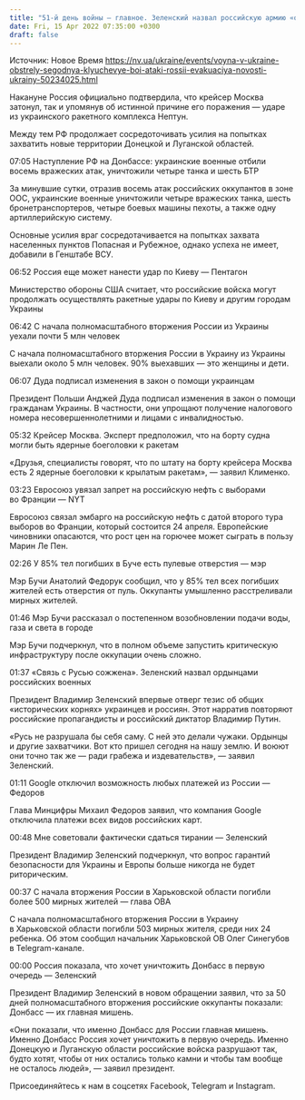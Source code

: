 ```yaml
---
title: "51-й день войны — главное. Зеленский назвал российскую армию «ордынцами», ВСУ отразили восемь атак на Донбассе, РФ признала затопление крейсера"
date: Fri, 15 Apr 2022 07:35:00 +0300
draft: false
---
```

Источник: Новое Время https://nv.ua/ukraine/events/voyna-v-ukraine-obstrely-segodnya-klyuchevye-boi-ataki-rossii-evakuaciya-novosti-ukrainy-50234025.html


Накануне Россия официально подтвердила, что крейсер Москва затонул, так и упомянув об истинной причине его поражения — ударе из украинского ракетного комплекса Нептун.

Между тем РФ продолжает сосредоточивать усилия на попытках захватить новые территории Донецкой и Луганской областей.

 07:05 Наступление РФ на Донбассе: украинские военные отбили восемь вражеских атак, уничтожили четыре танка и шесть БТР

 За минувшие сутки, отразив восемь атак российских оккупантов в зоне ООС, украинские военные уничтожили четыре вражеских танка, шесть бронетранспортеров, четыре боевых машины пехоты, а также одну артиллерийскую систему.

 Основные усилия враг сосредотачивается на попытках захвата населенных пунктов Попасная и Рубежное, однако успеха не имеет, добавили в Генштабе ВСУ.

 06:52 Россия еще может нанести удар по Киеву — Пентагон

 Министерство обороны США считает, что российские войска могут продолжать осуществлять ракетные удары по Киеву и другим городам Украины

 06:42 С начала полномасштабного вторжения России из Украины уехали почти 5 млн человек

 С начала полномасштабного вторжения России в Украину из Украины выехали около 5 млн человек. 90% выехавших — это женщины и дети.

 06:07 Дуда подписал изменения в закон о помощи украинцам

 Президент Польши Анджей Дуда подписал изменения в закон о помощи гражданам Украины. В частности, они упрощают получение налогового номера несовершеннолетними и лицами с инвалидностью.

 05:32 Крейсер Москва. Эксперт предположил, что на борту судна могли быть ядерные боеголовки к ракетам

 «Друзья, специалисты говорят, что по штату на борту крейсера Москва есть 2 ядерные боеголовки к крылатым ракетам», — заявил Клименко.

 03:23 Евросоюз увязал запрет на российскую нефть с выборами во Франции — NYT

 Евросоюз связал эмбарго на российскую нефть с датой второго тура выборов во Франции, который состоится 24 апреля. Европейские чиновники опасаются, что рост цен на горючее может сыграть в пользу Марин Ле Пен.

 02:26 У 85% тел погибших в Буче есть пулевые отверстия — мэр



 Мэр Бучи Анатолий Федорук сообщил, что у 85% тел всех погибших жителей есть отверстия от пуль. Оккупанты умышленно расстреливали мирных жителей.



01:46 Мэр Бучи рассказал о постепенном возобновлении подачи воды, газа и света в городе

 Мэр Бучи подчеркнул, что в полном объеме запустить критическую инфраструктуру после оккупации очень сложно.

 01:37 «Связь с Русью сожжена». Зеленский назвал ордынцами российских военных

 Президент Владимир Зеленский впервые отверг тезис об общих «исторических корнях» украинцев и россиян. Этот нарратив повторяют российские пропагандисты и российский диктатор Владимир Путин.

 «Русь не разрушала бы себя саму. С ней это делали чужаки. Ордынцы и другие захватчики. Вот кто пришел сегодня на нашу землю. И воюют они точно так же — ради грабежа и издевательств», — заявил Зеленский.

 01:11 Google отключил возможность любых платежей из России — Федоров

 Глава Минцифры Михаил Федоров заявил, что компания Google отключила платежи всех видов российских карт.

 00:48 Мне советовали фактически сдаться тирании — Зеленский

 Президент Владимир Зеленский подчеркнул, что вопрос гарантий безопасности для Украины и Европы больше никогда не будет риторическим.

 00:37 С начала вторжения России в Харьковской области погибли более 500 мирных жителей — глава ОВА

 С начала полномасштабного вторжения России в Украину в Харьковской области погибли 503 мирных жителя, среди них 24 ребенка. Об этом сообщил начальник Харьковской ОВ Олег Синегубов в Telegram-канале.

 00:00 Россия показала, что хочет уничтожить Донбасс в первую очередь — Зеленский



 Президент Владимир Зеленский в новом обращении заявил, что за 50 дней полномасштабного вторжения российские оккупанты показали: Донбасс — их главная мишень.



 «Они показали, что именно Донбасс для России главная мишень. Именно Донбасс Россия хочет уничтожить в первую очередь. Именно Донецкую и Луганскую области российские войска разрушают так, будто хотят, чтобы от них остались только камни и чтобы там вообще не осталось людей», — заявил президент.

Присоединяйтесь к нам в соцсетях Facebook, Telegram и Instagram.
